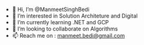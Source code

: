 - 👋 Hi, I’m @ManmeetSinghBedi
- 👀 I’m interested in Solution Architeture and Digital
- 🌱 I’m currently learning .NET and GCP
- 💞️ I’m looking to collaborate on Algorithms
- 📫 Reach me on : manmeet.bedi@gmail.com

<!---
manmeetbedi79/manmeetbedi79 is a ✨ special ✨ repository because its `README.md` (this file) appears on your GitHub profile.
You can click the Preview link to take a look at your changes.
--->
